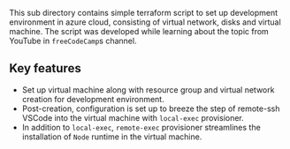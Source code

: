 This sub directory contains simple terraform script to set up development environment in azure cloud, consisting of virtual network, disks and virtual machine. The script was developed
while learning about the topic from YouTube in `freeCodeCamp`s channel.

## Key features
- Set up virtual machine along with resource group and virtual network creation for development environment.
- Post-creation, configuration is set up to breeze the step of remote-ssh VSCode into the virtual machine with `local-exec` provisioner.
- In addition to `local-exec`, `remote-exec` provisioner streamlines the installation of `Node` runtime in the virtual machine.
